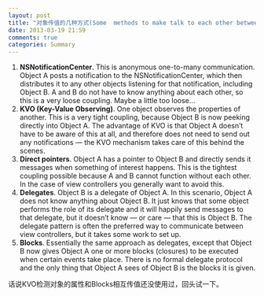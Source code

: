```yaml
---
layout: post
title: "对象传值的几种方式(Some  methods to make talk to each other between objects A and B)"
date: 2013-03-19 21:59
comments: true
categories: Summary
---
```

1. **NSNotificationCenter**. This is anonymous one-to-many communication. Object A posts a notification to the NSNotificationCenter, which then distributes it to any other objects listening for that notification, including Object B. A and B do not have to know anything about each other, so this is a very loose coupling. Maybe a little too loose…
2. **KVO (Key-Value Observing)**. One object observes the properties of another. This is a very tight coupling, because Object B is now peeking directly into Object A. The advantage of KVO is that Object A doesn’t have to be aware of this at all, and therefore does not need to send out any notifications — the KVO mechanism takes care of this behind the scenes.
3. **Direct pointers**. Object A has a pointer to Object B and directly sends it messages when something of interest happens. This is the tightest coupling possible because A and B cannot function without each other. In the case of view controllers you generally want to avoid this.
4. **Delegates**. Object B is a delegate of Object A. In this scenario, Object A does not know anything about Object B. It just knows that some object performs the role of its delegate and it will happily send messages to that delegate, but it doesn’t know — or care — that this is Object B. The delegate pattern is often the preferred way to communicate between view controllers, but it takes some work to set up.
5. **Blocks**. Essentially the same approach as delegates, except that Object B now gives Object A one or more blocks (closures) to be executed when certain events take place. There is no formal delegate protocol and the only thing that Object A sees of Object B is the blocks it is given.

话说KVO检测对象的属性和Blocks相互传值还没使用过，回头试一下。